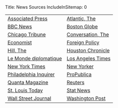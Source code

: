 Title: News Sources
IncludeInSitemap: 0

<div class="news_sources" markdown="1">

|  |  |
| -------- | -------- |
[Associated Press](https://apnews.com)|[Atlantic, The](https://www.theatlantic.com)
[BBC News](https://www.bbc.co.uk/news)|[Boston Globe](https://www.bostonglobe.com)
[Chicago Tribune](https://www.chicagotribune.com)|[Conversation, The](https://theconversation.com)
[Economist](https://www.economist.com/)|[Foreign Policy](https://foreignpolicy.com)
[Hill, The](https://thehill.com)|[Houston Chronicle](https://www.houstonchronicle.com)
[Le Monde diplomatique](https://mondediplo.com)|[Los Angeles Times](https://www.latimes.com)
[New York Times](https://www.nytimes.com)|[New Yorker](https://www.newyorker.com)
[Philadelphia Inquirer](https://www.inquirer.com)|[ProPublica](https://www.propublica.org)
[Quanta Magazine](https://www.quantamagazine.org)|[Reuters](https://www.reuters.com/)
[St. Louis Today](https://www.stltoday.com)|[Stat News](https://www.statnews.com)
[Wall Street Journal](https://www.wsj.com)|[Washington Post](https://www.washingtonpost.com)


</div>
